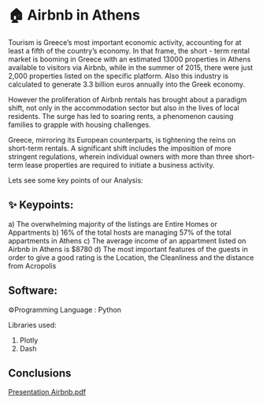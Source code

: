 # 🏠 Airbnb in Athens

Tourism is Greece’s most important economic activity, accounting for at least a fifth of the country’s economy. In that frame, the short - term rental market is booming in Greece with an estimated 13000 properties in Athens available to visitors via Airbnb, while in the summer of 2015, there were just 2,000 properties listed on the specific platform. Also this industry is calculated to generate 3.3 billion euros annually into the Greek economy.

However the proliferation of Airbnb rentals has brought about a paradigm shift, not only in the accommodation sector but also in the lives of local residents. The surge has led to soaring rents, a phenomenon causing families to grapple with housing challenges.

Greece, mirroring its European counterparts, is tightening the reins on short-term rentals. A significant shift includes the imposition of more stringent regulations, wherein individual owners with more than three short-term lease properties are required to initiate a business activity.

Lets see some key points of our Analysis:


## ✨ Keypoints:
a) The overwhelming majority of the listings are Entire Homes or Appartments
b) 16% of the total hosts are managing 57% of the total appartments in Athens
c) The average income of an appartment listed on Airbnb in Athens is $8780
d) The most important features of the guests in order to give a good rating is the Location, the Cleanliness and the distance from Acropolis

## Software:
⚙️Programming Language : Python

Libraries used:

1) Plotly
2) Dash

## Conclusions
[Presentation Airbnb.pdf](https://github.com/giannpan/Airbnb/files/14379162/Presentation.Airbnb.pdf)











